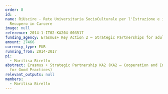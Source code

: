 ```yaml
---
order: 8
id: .
name: RiUscire - Rete Universitaria SocioCulturale per l'Istruzione e il
  Recupero in Carcere
image: null
reference: 2014-1-IT02-KA204-003517
funding_agency: Erasmus+ Key Action 2 – Strategic Partnerships for adult education
amount: 27466
currency_type: EUR
running_from: 2014-2017
pi:
  - Marilisa Birello
abstract: Erasmus + Strategic Partnership KA2 (KA2 – Cooperation and Innovation
  for Good Practices)
relevant_outputs: null
members:
  - Marilisa Birello
---
```

